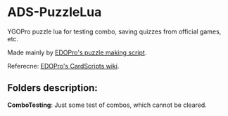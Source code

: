 # ADS-PuzzleLua
YGOPro puzzle lua for testing combo, saving quizzes from official games, etc.

Made mainly by [EDOPro's puzzle making script](https://github.com/ProjectIgnis/Puzzles).

Referecne: [EDOPro's CardScripts wiki](https://github.com/ProjectIgnis/CardScripts/wiki).

## Folders description:
**ComboTesting**: Just some test of combos, which cannot be cleared.